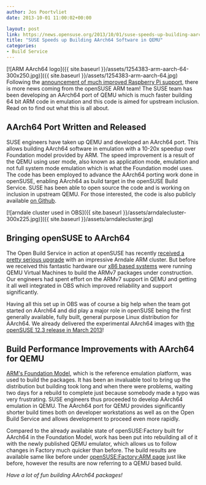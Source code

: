 ```yaml
---
author: Jos Poortvliet
date: 2013-10-01 11:00:02+00:00

layout: post
link: https://news.opensuse.org/2013/10/01/suse-speeds-up-building-aarch64-software-in-qemu/
title: "SUSE Speeds up Building AArch64 Software in QEMU"
categories:
- Build Service
---
```

[![ARM AArch64 logo]({{ site.baseurl }}/assets/1254383-arm-aarch-64-300x250.jpg)]({{ site.baseurl }}/assets/1254383-arm-aarch-64.jpg)
Following the [announcement of much improved Raspberry Pi support](https://news.opensuse.org/2013/09/09/opensuse-arm-gets-new-raspberry-pi-images/), there is more news coming from the openSUSE ARM team! The SUSE team has been developing an AArch64 port of QEMU which is much faster building 64 bit ARM code in emulation and this code is aimed for upstream inclusion. Read on to find out what this is all about.<!-- more -->



## AArch64 Port Written and Released


SUSE engineers have taken up QEMU and developed an AArch64 port. This allows building AArch64 software in emulation with a 10-20x speedup over Foundation model provided by ARM. The speed improvement is a result of the QEMU using user mode, also known as application mode, emulation and not full system mode emulation which is what the Foundation model uses. The code has been employed to advance the AArch64 porting work done in openSUSE, enabling AArch64 as build target in the openSUSE Build Service. SUSE has been able to open source the code and is working on inclusion in upstream QEMU. For those interested, the code is also publicly available [on Github](https://github.com/openSUSE/qemu/commits/aarch64-work).

[![arndale cluster used in OBS]({{ site.baseurl }}/assets/arndalecluster-300x225.jpg)]({{ site.baseurl }}/assets/arndalecluster.jpg)


## Bringing openSUSE to AArch64


The Open Build Service in action at openSUSE has recently [received a pretty serious upgrade](https://news.opensuse.org/2013/04/15/about-armv7-progress-and-arming-for-aarch64-and/) with an impressive Arndale ARM cluster. But before we received this fantastic hardware our [x86 based systems](https://news.opensuse.org/2013/04/08/a-gust-of-fresh-build-power-suse-sponsors-new-hardware-for-the-open-build-service/) were running QEMU Virtual Machines to build the ARMv7 packages under construction. Our engineers had spent effort on the ARMv7 support in QEMU and getting it all well integrated in OBS which improved reliability and support significantly.

Having all this set up in OBS was of course a big help when the team got started on AArch64 and did play a major role in openSUSE being the first generally available, fully built, general purpose Linux distribution for AArch64. We already delivered the experimental AArch64 images with [the openSUSE 12.3 release in March 2013](https://news.opensuse.org/2013/03/13/opensuse-12-3-free-open-and-awesome/)!



## Build Performance Improvements with AArch64 for QEMU


[ARM's Foundation Model](http://www.arm.com/products/tools/models/fast-models/foundation-model.php), which is the reference emulation platform, was used to build the packages. It has been an invaluable tool to bring up the distribution but building took long and when there were problems, waiting two days for a rebuild to complete just because somebody made a typo was very frustrating. SUSE engineers thus proceeded to develop AArch64 emulation in QEMU. The AArch64 port for QEMU provides significantly shorter build times both on developer workstations as well as on the Open Build Service and allows development to proceed even more rapidly.

Compared to the already available state of openSUSE:Factory built for AArch64 in the Foundation Model, work has been put into rebuilding all of it with the newly published QEMU emulator, which allows us to follow changes in Factory much quicker than before. The build results are available same like before under [openSUSE:Factory:ARM page](https://build.opensuse.org/project/show?project=openSUSE%3AFactory%3AARM) just like before, however the results are now referring to a QEMU based build.

_Have a lot of fun building AArch64 packages!_		
